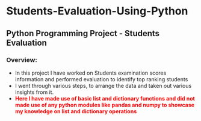 # Students-Evaluation-Using-Python
##  Python Programming Project - Students Evaluation
### Overview:
* In this project I have worked on Students examination scores information and performed evaluation to identify top ranking students
* I went through various steps, to arrange the data and taken out various insights from it.
* <font color='red'>**Here I have made use of basic list and dictionary functions and did not made use of any python modules like pandas and numpy to showcase my knowledge on list and dictionary operations**</font>
</div>
